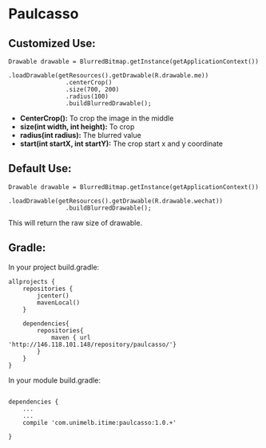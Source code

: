 # Paulcasso

## Customized Use:


```
Drawable drawable = BlurredBitmap.getInstance(getApplicationContext())
                .loadDrawable(getResources().getDrawable(R.drawable.me))
                .centerCrop()
                .size(700, 200)
                .radius(100)
                .buildBlurredDrawable();

```

* **CenterCrop():** To crop the image in the middle
* **size(int width, int height):** To crop
* **radius(int radius):** The blurred value
* **start(int startX, int startY):** The crop start x and y coordinate

## Default Use:
```
Drawable drawable = BlurredBitmap.getInstance(getApplicationContext())
                .loadDrawable(getResources().getDrawable(R.drawable.wechat))
                .buildBlurredDrawable();

```

This will return the raw size of drawable.


## Gradle:
In your project build.gradle:

```
allprojects {
    repositories {
        jcenter()
        mavenLocal()
    }

    dependencies{
        repositories{
            maven { url 'http://146.118.101.148/repository/paulcasso/'}
        }
    }
}

```


In your module build.gradle:

```

dependencies {
	...
	...
    compile 'com.unimelb.itime:paulcasso:1.0.+'

}

```


